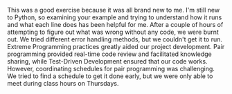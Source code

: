  This was a good exercise because it was all brand new to me. I'm still new to Python, so examining your example and trying to understand how it runs and what each line does has been helpful for me. After a couple of hours of attempting to figure out what was wrong without any code, we were burnt out. We tried different error handling methods, but we couldn't get it to run. Extreme Programming practices greatly aided our project development. Pair programming provided real-time code review and facilitated knowledge sharing, while Test-Driven Development ensured that our code works. However, coordinating schedules for pair programming was challenging. We tried to find a schedule to get it done early, but we were only able to meet during class hours on Thursdays.
